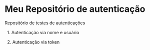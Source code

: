 # Meu Repositório de autenticação

Repositório de testes de autenticações



&nbsp;	1. Autenticação via nome e usuário

&nbsp;	2. Autenticação via token

